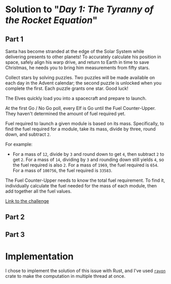 # Solution to "_Day 1: The Tyranny of the Rocket Equation_"

## Part 1

Santa has become stranded at the edge of the Solar System while delivering presents to other planets!
To accurately calculate his position in space, safely align his warp drive, and return to Earth in time 
to save Christmas, he needs you to bring him measurements from fifty stars.

Collect stars by solving puzzles. Two puzzles will be made available on each day in the Advent calendar; 
the second puzzle is unlocked when you complete the first. Each puzzle grants one star. Good luck!

The Elves quickly load you into a spacecraft and prepare to launch.

At the first Go / No Go poll, every Elf is Go until the Fuel Counter-Upper. They haven't determined the 
amount of fuel required yet.

Fuel required to launch a given module is based on its mass. Specifically, to find the fuel required for 
a module, take its mass, divide by three, round down, and subtract `2`.

For example:
 - For a mass of `12`, divide by `3` and round down to get `4`, then subtract `2`  to get `2`.
    For a mass of `14`, dividing by `3` and rounding down still yields `4`, so the fuel required is also `2`.
    For a mass of `1969`, the fuel required is `654`.
    For a mass of `100756`, the fuel required is `33583`.

The Fuel Counter-Upper needs to know the total fuel requirement. To find it, individually calculate the 
fuel needed for the mass of each module, then add together all the fuel values.

[Link to the challenge](https://adventofcode.com/2019/day/1)

## Part 2

## Part 3

# Implementation

I chose to implement the solution of this issue with Rust, and I've used [`rayon`](https://crates.io/crates/rayon) crate 
to make the computation in multiple thread at once.
